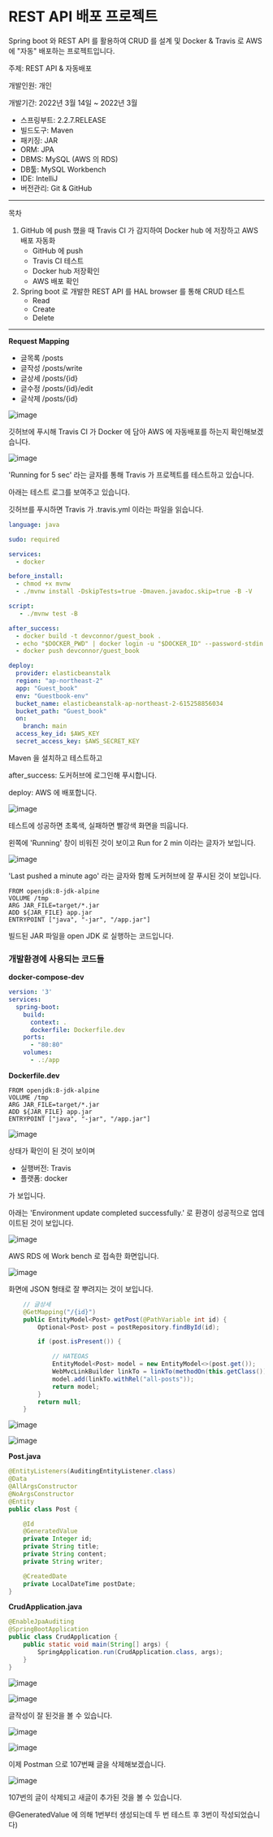 # REST API 배포 프로젝트

Spring boot 와 REST API 를 활용하여 CRUD 를 설계 및 Docker & Travis 로 AWS 에 "자동" 배포하는 프로젝트입니다.

주제: REST API & 자동배포

개발인원: 개인

개발기간: 2022년 3월 14일 ~ 2022년 3월

- 스프링부트: 2.2.7.RELEASE
- 빌드도구: Maven
- 패키징: JAR
- ORM: JPA
- DBMS: MySQL (AWS 의 RDS)
- DB툴: MySQL Workbench
- IDE: IntelliJ
- 버전관리: Git & GitHub

---
목차

1. GitHub 에 push 했을 때 Travis CI 가 감지하여 Docker hub 에 저장하고 AWS 배포 자동화
    - GitHub 에 push
    - Travis CI 테스트
    - Docker hub 저장확인
    - AWS 배포 확인
2. Spring boot 로 개발한 REST API 를 HAL browser 를 통해 CRUD 테스트
    - Read
    - Create
    - Delete
---

**Request Mapping**
- 글목록 /posts
- 글작성 /posts/write
- 글상세 /posts/{id}
- 글수정 /posts/{id}/edit
- 글삭제 /posts/{id}


<!-- 깃허브 푸시 -->
![image](https://user-images.githubusercontent.com/70655507/159131185-fa4d0127-46f0-4d8a-8957-749c30e07233.png)

깃허브에 푸시해 Travis CI 가 Docker 에 담아 AWS 에 자동배포를 하는지 확인해보겠습니다. 

<!-- Travis 테스트 중 -->
![image](https://user-images.githubusercontent.com/70655507/159129871-3b907e24-b252-4164-952d-303745d39fa7.png)

'Running for 5 sec' 라는 글자를 통해 Travis 가 프로젝트를 테스트하고 있습니다.

아래는 테스트 로그를 보여주고 있습니다.

깃허브를 푸시하면 Travis 가 .travis.yml 이라는 파일을 읽습니다.

```yml
language: java

sudo: required

services:
  - docker

before_install:
  - chmod +x mvnw
  - ./mvnw install -DskipTests=true -Dmaven.javadoc.skip=true -B -V

script:
   - ./mvnw test -B

after_success:
  - docker build -t devconnor/guest_book .
  - echo "$DOCKER_PWD" | docker login -u "$DOCKER_ID" --password-stdin
  - docker push devconnor/guest_book

deploy:
  provider: elasticbeanstalk
  region: "ap-northeast-2"
  app: "Guest_book"
  env: "Guestbook-env"
  bucket_name: elasticbeanstalk-ap-northeast-2-615258856034
  bucket_path: "Guest_book"
  on:
    branch: main
  access_key_id: $AWS_KEY
  secret_access_key: $AWS_SECRET_KEY
```

Maven 을 설치하고 테스트하고

after_success: 도커허브에 로그인해 푸시합니다.

deploy: AWS 에 배포합니다.

<!-- 테스트 완료 -->
![image](https://user-images.githubusercontent.com/70655507/159130138-76a2670d-fe02-4964-8f50-f65edef6cc6c.png)

테스트에 성공하면 초록색, 실패하면 빨강색 화면을 띄웁니다.

왼쪽에 'Running' 창이 비워진 것이 보이고 Run for 2 min 이라는 글자가 보입니다.

<!-- 도커허브 확인 -->
![image](https://user-images.githubusercontent.com/70655507/159130343-a96c4add-81c1-4554-85de-3b6c233c9922.png)

'Last pushed a minute ago' 라는 글자와 함께 도커허브에 잘 푸시된 것이 보입니다.

```
FROM openjdk:8-jdk-alpine
VOLUME /tmp
ARG JAR_FILE=target/*.jar
ADD ${JAR_FILE} app.jar
ENTRYPOINT ["java", "-jar", "/app.jar"]
```

빌드된 JAR 파일을 open JDK 로 실행하는 코드입니다.

### 개발환경에 사용되는 코드들

**docker-compose-dev**

```yml
version: '3'
services:
  spring-boot:
    build:
      context: .
      dockerfile: Dockerfile.dev
    ports:
      - "80:80"
    volumes:
      - .:/app
```

**Dockerfile.dev**

```
FROM openjdk:8-jdk-alpine
VOLUME /tmp
ARG JAR_FILE=target/*.jar
ADD ${JAR_FILE} app.jar
ENTRYPOINT ["java", "-jar", "/app.jar"]
```

<!-- AWS 배포 확인 -->
![image](https://user-images.githubusercontent.com/70655507/159130510-08c4474d-ae42-43a5-9cd9-e0965e004766.png)

상태가 확인이 된 것이 보이며 
- 실행버전: Travis
- 플랫폼: docker 

가 보입니다.

아래는 'Environment update completed successfully.' 로 환경이 성공적으로 업데이트된 것이 보입니다.

<!-- MySQL 워크벤치 -->
![image](https://user-images.githubusercontent.com/70655507/159130558-a6ed727c-4b66-4cf1-a202-1be670ee2b68.png)

AWS RDS 에 Work bench 로 접속한 화면입니다.

<!-- 리스트 뿌리기 -->
![image](https://user-images.githubusercontent.com/70655507/159130661-b3ddd4e1-fcca-449a-8256-44da5b9d0750.png)

화면에 JSON 형태로 잘 뿌려지는 것이 보입니다.

```java
    // 글상세
    @GetMapping("/{id}")
    public EntityModel<Post> getPost(@PathVariable int id) {
        Optional<Post> post = postRepository.findById(id);

        if (post.isPresent()) {

            // HATEOAS
            EntityModel<Post> model = new EntityModel<>(post.get());
            WebMvcLinkBuilder linkTo = linkTo(methodOn(this.getClass()).getPosts());
            model.add(linkTo.withRel("all-posts"));
            return model;
        }
        return null;
    }
```

<!-- POST 버튼 -->
![image](https://user-images.githubusercontent.com/70655507/159130916-48eed968-53e9-46df-b5d1-3f4ef6e50203.png)

<!-- 글 작성 -->
![image](https://user-images.githubusercontent.com/70655507/159130952-3e9a687b-9476-4600-9d22-3c972d1df7ae.png)

**Post.java**

```java
@EntityListeners(AuditingEntityListener.class)
@Data
@AllArgsConstructor
@NoArgsConstructor
@Entity
public class Post {

    @Id
    @GeneratedValue
    private Integer id;
    private String title;
    private String content;
    private String writer;

    @CreatedDate
    private LocalDateTime postDate;
}
```

**CrudApplication.java**

```java
@EnableJpaAuditing
@SpringBootApplication
public class CrudApplication {
    public static void main(String[] args) {
        SpringApplication.run(CrudApplication.class, args);
    }
}
```

<!-- 201 Created 상태반환 -->
![image](https://user-images.githubusercontent.com/70655507/159130973-4abe8614-1392-42be-86a9-18f7258b7891.png)

<!-- 글 작성 완료 -->
![image](https://user-images.githubusercontent.com/70655507/159130989-448ffbcf-54dd-4c3b-b971-551660f2124c.png)

글작성이 잘 된것을 볼 수 있습니다.

<!-- 헤테오스 -->
![image](https://user-images.githubusercontent.com/70655507/159131029-9440074f-dd71-4259-b48e-1d23dd1b159a.png)

<!-- 글 삭제 -->
![image](https://user-images.githubusercontent.com/70655507/159131080-f5ec1461-2757-4378-90bd-bee735a6182d.png)

이제 Postman 으로 107번째 글을 삭제해보겠습니다.

<!-- MySQL 워크벤치 확인 -->
![image](https://user-images.githubusercontent.com/70655507/159131122-dd3d2c15-a8e8-4e19-b5f0-a8b984e15cad.png)

107번의 글이 삭제되고 새글이 추가된 것을 볼 수 있습니다. 

@GeneratedValue 에 의해 1번부터 생성되는데 두 번 테스트 후 3번이 작성되었습니다)
